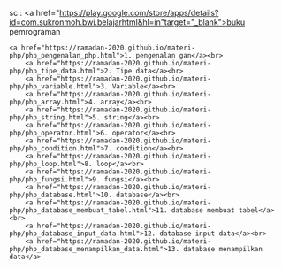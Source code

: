 sc : <a href="https://play.google.com/store/apps/details?id=com.sukronmoh.bwi.belajarhtml&hl=in"target="_blank">buku pemrograman</a><br>
	
	<a href="https://ramadan-2020.github.io/materi-php/php_pengenalan_php.html">1. pengenalan gan</a><br>
		<a href="https://ramadan-2020.github.io/materi-php/php_tipe_data.html">2. Tipe data</a><br>
		<a href="https://ramadan-2020.github.io/materi-php/php_variable.html">3. Variable</a><br>
		<a href="https://ramadan-2020.github.io/materi-php/php_array.html">4. array</a><br>
		<a href="https://ramadan-2020.github.io/materi-php/php_string.html">5. string</a><br>
		<a href="https://ramadan-2020.github.io/materi-php/php_operator.html">6. operator</a><br>
		<a href="https://ramadan-2020.github.io/materi-php/php_condition.html">7. condition</a><br>
		<a href="https://ramadan-2020.github.io/materi-php/php_loop.html">8. loop</a><br>
		<a href="https://ramadan-2020.github.io/materi-php/php_fungsi.html">9. fungsi</a><br>
		<a href="https://ramadan-2020.github.io/materi-php/php_database.html">10. database</a><br>
		<a href="https://ramadan-2020.github.io/materi-php/php_database_membuat_tabel.html">11. database membuat tabel</a><br>
		<a href="https://ramadan-2020.github.io/materi-php/php_database_input_data.html">12. database input data</a><br>
		<a href="https://ramadan-2020.github.io/materi-php/php_database_menampilkan_data.html">13. database menampilkan data</a>
	
